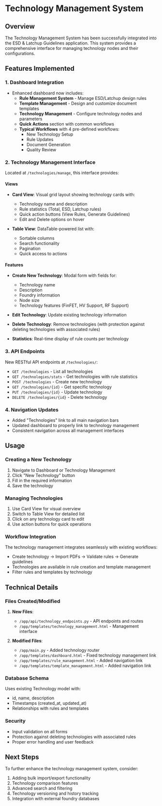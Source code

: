 # Technology Management System

## Overview
The Technology Management System has been successfully integrated into the ESD & Latchup Guidelines application. This system provides a comprehensive interface for managing technology nodes and their configurations.

## Features Implemented

### 1. Dashboard Integration
- Enhanced dashboard now includes:
  - **Rule Management System** - Manage ESD/Latchup design rules
  - **Template Management** - Design and customize document templates
  - **Technology Management** - Configure technology nodes and parameters
  - **Quick Actions** section with common workflows
  - **Typical Workflows** with 4 pre-defined workflows:
    - New Technology Setup
    - Rule Updates
    - Document Generation
    - Quality Review

### 2. Technology Management Interface
Located at `/technologies/manage`, this interface provides:

#### Views
- **Card View**: Visual grid layout showing technology cards with:
  - Technology name and description
  - Rule statistics (Total, ESD, Latchup rules)
  - Quick action buttons (View Rules, Generate Guidelines)
  - Edit and Delete options on hover
  
- **Table View**: DataTable-powered list with:
  - Sortable columns
  - Search functionality
  - Pagination
  - Quick access to actions

#### Features
- **Create New Technology**: Modal form with fields for:
  - Technology name
  - Description
  - Foundry information
  - Node size
  - Technology features (FinFET, HV Support, RF Support)
  
- **Edit Technology**: Update existing technology information
- **Delete Technology**: Remove technologies (with protection against deleting technologies with associated rules)
- **Statistics**: Real-time display of rule counts per technology

### 3. API Endpoints
New RESTful API endpoints at `/technologies/`:
- `GET /technologies` - List all technologies
- `GET /technologies/stats` - Get technologies with rule statistics
- `POST /technologies` - Create new technology
- `GET /technologies/{id}` - Get specific technology
- `PUT /technologies/{id}` - Update technology
- `DELETE /technologies/{id}` - Delete technology

### 4. Navigation Updates
- Added "Technologies" link to all main navigation bars
- Updated dashboard to properly link to technology management
- Consistent navigation across all management interfaces

## Usage

### Creating a New Technology
1. Navigate to Dashboard or Technology Management
2. Click "New Technology" button
3. Fill in the required information
4. Save the technology

### Managing Technologies
1. Use Card View for visual overview
2. Switch to Table View for detailed list
3. Click on any technology card to edit
4. Use action buttons for quick operations

### Workflow Integration
The technology management integrates seamlessly with existing workflows:
- Create technology → Import PDFs → Validate rules → Generate guidelines
- Technologies are available in rule creation and template management
- Filter rules and templates by technology

## Technical Details

### Files Created/Modified
1. **New Files**:
   - `/app/api/technology_endpoints.py` - API endpoints and routes
   - `/app/templates/technology_management.html` - Management interface

2. **Modified Files**:
   - `/app/main.py` - Added technology router
   - `/app/templates/dashboard.html` - Fixed technology management link
   - `/app/templates/rule_management.html` - Added navigation link
   - `/app/templates/template_management.html` - Added navigation link

### Database Schema
Uses existing Technology model with:
- id, name, description
- Timestamps (created_at, updated_at)
- Relationships with rules and templates

### Security
- Input validation on all forms
- Protection against deleting technologies with associated rules
- Proper error handling and user feedback

## Next Steps
To further enhance the technology management system, consider:
1. Adding bulk import/export functionality
2. Technology comparison features
3. Advanced search and filtering
4. Technology versioning and history tracking
5. Integration with external foundry databases
